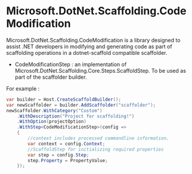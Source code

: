 # Microsoft.DotNet.Scaffolding.CodeModification
Microsoft.DotNet.Scaffolding.CodeModification is a library designed to assist .NET developers in modifying and generating code as part of scaffolding operations in a dotnet-scaffold compatible scaffolder.
- CodeModificationStep : an implementation of Microsoft.DotNet.Scaffolding.Core.Steps.ScaffoldStep. To be used as part of the scaffolder builder.

For example : 
```csharp
var builder = Host.CreateScaffoldBuilder();
var newScaffolder = builder.AddScaffolder("scaffolder");
newScaffolder.WithCategory("Custom")
    .WithDescription("Project for scaffolding!")
    .WithOption(projectOption)
    .WithStep<CodeModificationStep>(config =>
    {
        //context includes processed commandline information.
        var context = config.Context;
        //ScaffoldStep for initializing required properties
        var step = config.Step;
        step.Property = PropertyValue;
    });